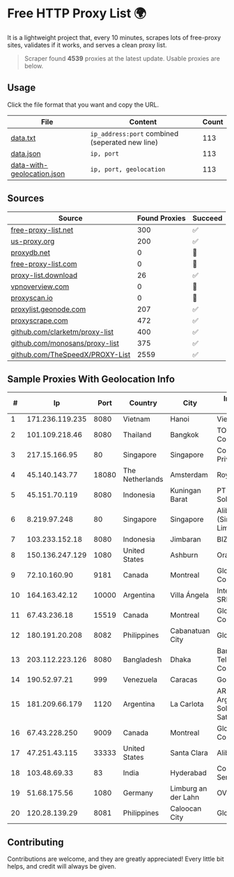 
# Free HTTP Proxy List 🌍

It is a lightweight project that, every 10 minutes, scrapes lots of free-proxy sites, validates if it works, and serves a clean proxy list.


> Scraper found **4539** proxies at the latest update. Usable proxies are below.

## Usage

Click the file format that you want and copy the URL.


|File|Content|Count|
|----|-------|-----|
|[data.txt](https://raw.githubusercontent.com/themiralay/Proxy-List-World/master/data.txt)|`ip_address:port` combined (seperated new line)|113|
|[data.json](https://raw.githubusercontent.com/themiralay/Proxy-List-World/master/data.json)|`ip, port`|113|
|[data-with-geolocation.json](https://raw.githubusercontent.com/themiralay/Proxy-List-World/master/data-with-geolocation.json)|`ip, port, geolocation`|113|

## Sources

|Source|Found Proxies|Succeed|
|------|-------------|-------|
|[free-proxy-list.net](https://free-proxy-list.net)|300|✅|
|[us-proxy.org](https://www.us-proxy.org)|200|✅|
|[proxydb.net](http://proxydb.net)|0|🚫|
|[free-proxy-list.com](https://free-proxy-list.com/?page=&port=&type%5B%5D=http&type%5B%5D=https&up_time=0&search=Search)|0|🚫|
|[proxy-list.download](https://www.proxy-list.download/HTTP)|26|✅|
|[vpnoverview.com](https://vpnoverview.com/privacy/anonymous-browsing/free-proxy-servers)|0|🚫|
|[proxyscan.io](https://www.proxyscan.io)|0|🚫|
|[proxylist.geonode.com](https://proxylist.geonode.com/api/proxy-list?limit=300&page=1&sort_by=lastChecked&sort_type=desc&protocols=http,https)|207|✅|
|[proxyscrape.com](https://api.proxyscrape.com/v2/?request=displayproxies&protocol=http&timeout=10000&country=all&ssl=all&anonymity=all)|472|✅|
|[github.com/clarketm/proxy-list](https://raw.githubusercontent.com/clarketm/proxy-list/master/proxy-list-raw.txt)|400|✅|
|[github.com/monosans/proxy-list](https://raw.githubusercontent.com/monosans/proxy-list/main/proxies/http.txt)|375|✅|
|[github.com/TheSpeedX/PROXY-List](https://raw.githubusercontent.com/TheSpeedX/PROXY-List/master/http.txt)|2559|✅|


## Sample Proxies With Geolocation Info

|#|Ip|Port|Country|City|Internet Service Provider|
|-|--|----|-------|----|-------------------------|
|1|171.236.119.235|8080|Vietnam|Hanoi|Viettel Corporation|
|2|101.109.218.46|8080|Thailand|Bangkok|TOT Public Company Limited|
|3|217.15.166.95|80|Singapore|Singapore|Contabo Asia Private Limited|
|4|45.140.143.77|18080|The Netherlands|Amsterdam|RoyaleHosting BV|
|5|45.151.70.119|8080|Indonesia|Kuningan Barat|PT Perwira Media Solusi|
|6|8.219.97.248|80|Singapore|Singapore|Alibaba Cloud (Singapore) Private Limited|
|7|103.233.152.18|8080|Indonesia|Jimbaran|BIZNET|
|8|150.136.247.129|1080|United States|Ashburn|Oracle Corporation|
|9|72.10.160.90|9181|Canada|Montreal|GloboTech Communications|
|10|164.163.42.12|10000|Argentina|Villa Ángela|Interret Villa Angela SRL|
|11|67.43.236.18|15519|Canada|Montreal|GloboTech Communications|
|12|180.191.20.208|8082|Philippines|Cabanatuan City|Globe Telecom|
|13|203.112.223.126|8080|Bangladesh|Dhaka|Bangladesh Telecommunications Company Ltd.|
|14|190.52.97.21|999|Venezuela|Caracas|Gold Data USA Inc|
|15|181.209.66.179|1120|Argentina|La Carlota|ARSAT - Empresa Argentina de Soluciones Satelitales S.A|
|16|67.43.228.250|9009|Canada|Montreal|GloboTech Communications|
|17|47.251.43.115|33333|United States|Santa Clara|Alibaba Cloud LLC|
|18|103.48.69.33|83|India|Hyderabad|Country Online Services PVT LTD|
|19|51.68.175.56|1080|Germany|Limburg an der Lahn|OVH SAS|
|20|120.28.139.29|8081|Philippines|Caloocan City|Globe Telecom|



## Contributing

Contributions are welcome, and they are greatly appreciated! Every
little bit helps, and credit will always be given.

